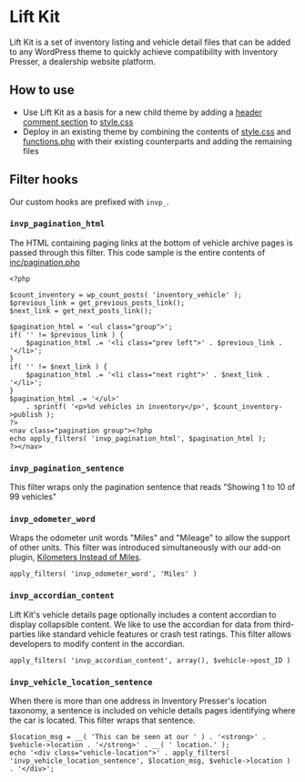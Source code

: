 # Lift Kit
Lift Kit is a set of inventory listing and vehicle detail files that can be added to any WordPress theme to quickly achieve compatibility with Inventory Presser, a dealership website platform.

## How to use

- Use Lift Kit as a basis for a new child theme by adding a [header comment section](https://developer.wordpress.org/themes/basics/main-stylesheet-style-css/#example) to [style.css](style.css)
- Deploy in an existing theme by combining the contents of [style.css](style.css) and [functions.php](functions.php) with their existing counterparts and adding the remaining files


## Filter hooks

Our custom hooks are prefixed with `invp_`.

### `invp_pagination_html`
The HTML containing paging links at the bottom of vehicle archive pages is passed through this filter. This code sample is the entire contents of [inc/pagination.php](inc/pagination.php)


	<?php

	$count_inventory = wp_count_posts( 'inventory_vehicle' );
	$previous_link = get_previous_posts_link();
	$next_link = get_next_posts_link();

	$pagination_html = '<ul class="group">';
	if( '' != $previous_link ) {
		$pagination_html .= '<li class="prev left">' . $previous_link . '</li>';
	}
	if( '' != $next_link ) {
		$pagination_html .= '<li class="next right">' . $next_link . '</li>';
	}
	$pagination_html .= '</ul>'
		. sprintf( '<p>%d vehicles in inventory</p>', $count_inventory->publish );
	?>
	<nav class="pagination group"><?php
	echo apply_filters( 'invp_pagination_html', $pagination_html );
	?></nav>

### `invp_pagination_sentence`
This filter wraps only the pagination sentence that reads "Showing 1 to 10 of 99 vehicles"

### `invp_odometer_word`
Wraps the odometer unit words "Miles" and "Mileage" to allow the support of other units. This filter was introduced simultaneously with our add-on plugin, [Kilometers Instead of Miles](https://inventorypresser.com/products/plugins/kilometers-instead-of-miles/).

`apply_filters( 'invp_odometer_word', 'Miles' )`

### `invp_accordian_content`
Lift Kit's vehicle details page optionally includes a content accordian to display collapsible content. We like to use the accordian for data from third-parties like standard vehicle features or crash test ratings. This filter allows developers to modify content in the accordian.

`apply_filters( 'invp_accordian_content', array(), $vehicle->post_ID )`

### `invp_vehicle_location_sentence`
When there is more than one address in Inventory Presser's location taxonomy, a sentence is included on vehicle details pages identifying where the car is located. This filter wraps that sentence.

	$location_msg = __( 'This can be seen at our ' ) . '<strong>' . $vehicle->location . '</strong>' . __( ' location.' );
	echo '<div class="vehicle-location">' . apply_filters( 'invp_vehicle_location_sentence', $location_msg, $vehicle->location ) . '</div>';